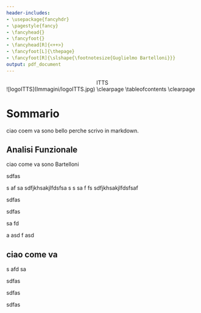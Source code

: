 ```yaml
---
header-includes:
- \usepackage{fancyhdr}
- \pagestyle{fancy}
- \fancyhead{}
- \fancyfoot{}
- \fancyhead[R]{<++>}
- \fancyfoot[L]{\thepage}
- \fancyfoot[R]{\slshape{\footnotesize{Guglielmo Bartelloni}}}
output: pdf_document
---
```


<center> ITTS </center>
  ![logoITTS](Immagini/logoITTS.jpg)
  \clearpage
\tableofcontents
\clearpage







# Sommario
ciao coem va sono bello perche scrivo in markdown.


## Analisi Funzionale

ciao come va sono Bartelloni



sdfas

s
af
sa
sdfjkhsakjlfdsfsa
s
s
sa
f
fs
sdfjkhsakjlfdsfsaf




sdfas



sdfas


sa
fd

a
asd
f
asd



## ciao come va

s
afd
sa



sdfas



sdfas

sdfas
